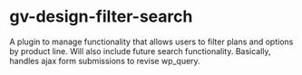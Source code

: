 # gv-design-filter-search
A plugin to manage functionality that allows users to filter plans and options by product line. Will also include future search functionality. Basically, handles ajax form submissions to revise wp_query.
